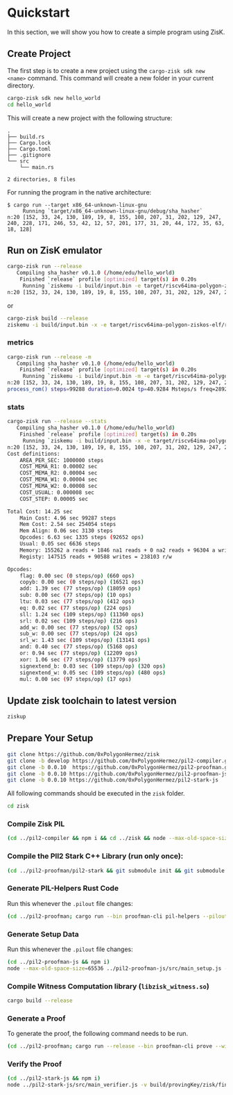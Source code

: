 # Quickstart

In this section, we will show you how to create a simple program using ZisK.

## Create Project

The first step is to create a new project using the `cargo-zisk sdk new <name>` command. This command will create a new folder in your current directory.

```bash
cargo-zisk sdk new hello_world
cd hello_world
```

This will create a new project with the following structure:

```
.
├── build.rs
├── Cargo.lock
├── Cargo.toml
├── .gitignore
└── src
    └── main.rs

2 directories, 8 files
```

For running the program in the native architecture:
```
$ cargo run --target x86_64-unknown-linux-gnu
     Running `target/x86_64-unknown-linux-gnu/debug/sha_hasher`
n:20 [152, 33, 24, 130, 189, 19, 8, 155, 108, 207, 31, 202, 129, 247, 240, 228, 171, 246, 53, 42, 12, 57, 201, 177, 31, 20, 44, 172, 35, 63, 18, 128]
```

## Run on ZisK emulator

```bash
cargo-zisk run --release
   Compiling sha_hasher v0.1.0 (/home/edu/hello_world)
    Finished `release` profile [optimized] target(s) in 0.20s
     Running `ziskemu -i build/input.bin -e target/riscv64ima-polygon-ziskos-elf/release/sha_hasher`
n:20 [152, 33, 24, 130, 189, 19, 8, 155, 108, 207, 31, 202, 129, 247, 240, 228, 171, 246, 53, 42, 12, 57, 201, 177, 31, 20, 44, 172, 35, 63, 18, 128]
```
or  
```bash
cargo-zisk build --release
ziskemu -i build/input.bin -x -e target/riscv64ima-polygon-ziskos-elf/release/sha_hasher
```
### metrics
```bash
cargo-zisk run --release -m
   Compiling sha_hasher v0.1.0 (/home/edu/hello_world)
    Finished `release` profile [optimized] target(s) in 0.20s
     Running `ziskemu -i build/input.bin -m -e target/riscv64ima-polygon-ziskos-elf/release/sha_hasher`
n:20 [152, 33, 24, 130, 189, 19, 8, 155, 108, 207, 31, 202, 129, 247, 240, 228, 171, 246, 53, 42, 12, 57, 201, 177, 31, 20, 44, 172, 35, 63, 18, 128]
process_rom() steps=99288 duration=0.0024 tp=40.9284 Msteps/s freq=2892.0000 70.6600 clocks/step
```

### stats
```bash
cargo-zisk run --release --stats
   Compiling sha_hasher v0.1.0 (/home/edu/hello_world)
    Finished `release` profile [optimized] target(s) in 0.20s
     Running `ziskemu -i build/input.bin -x -e target/riscv64ima-polygon-ziskos-elf/release/sha_hasher`
n:20 [152, 33, 24, 130, 189, 19, 8, 155, 108, 207, 31, 202, 129, 247, 240, 228, 171, 246, 53, 42, 12, 57, 201, 177, 31, 20, 44, 172, 35, 63, 18, 128]
Cost definitions:
    AREA_PER_SEC: 1000000 steps
    COST_MEMA_R1: 0.00002 sec
    COST_MEMA_R2: 0.00004 sec
    COST_MEMA_W1: 0.00004 sec
    COST_MEMA_W2: 0.00008 sec
    COST_USUAL: 0.000008 sec
    COST_STEP: 0.00005 sec

Total Cost: 14.25 sec
    Main Cost: 4.96 sec 99287 steps
    Mem Cost: 2.54 sec 254054 steps
    Mem Align: 0.06 sec 3130 steps
    Opcodes: 6.63 sec 1335 steps (92652 ops)
    Usual: 0.05 sec 6636 steps
    Memory: 155262 a reads + 1846 na1 reads + 0 na2 reads + 96304 a writes + 642 na1 writes + 0 na2 writes = 157108 reads + 96946 writes = 254054 r/w
    Registy: 147515 reads + 90588 writes = 238103 r/w

Opcodes:
    flag: 0.00 sec (0 steps/op) (660 ops)
    copyb: 0.00 sec (0 steps/op) (16521 ops)
    add: 1.39 sec (77 steps/op) (18059 ops)
    sub: 0.00 sec (77 steps/op) (10 ops)
    ltu: 0.03 sec (77 steps/op) (412 ops)
    eq: 0.02 sec (77 steps/op) (224 ops)
    sll: 1.24 sec (109 steps/op) (11360 ops)
    srl: 0.02 sec (109 steps/op) (216 ops)
    add_w: 0.00 sec (77 steps/op) (52 ops)
    sub_w: 0.00 sec (77 steps/op) (24 ops)
    srl_w: 1.43 sec (109 steps/op) (13141 ops)
    and: 0.40 sec (77 steps/op) (5168 ops)
    or: 0.94 sec (77 steps/op) (12209 ops)
    xor: 1.06 sec (77 steps/op) (13779 ops)
    signextend_b: 0.03 sec (109 steps/op) (320 ops)
    signextend_w: 0.05 sec (109 steps/op) (480 ops)
    mul: 0.00 sec (97 steps/op) (17 ops)
```

## Update zisk toolchain to latest version

```bash
ziskup
```

## Prepare Your Setup

```bash
git clone https://github.com/0xPolygonHermez/zisk
git clone -b develop https://github.com/0xPolygonHermez/pil2-compiler.git
git clone -b 0.0.10  https://github.com/0xPolygonHermez/pil2-proofman.git
git clone -b 0.0.10 https://github.com/0xPolygonHermez/pil2-proofman-js
git clone -b 0.0.10 https://github.com/0xPolygonHermez/pil2-stark-js
```

All following commands should be executed in the `zisk` folder.
```bash
cd zisk
```

### Compile Zisk PIL

```bash
(cd ../pil2-compiler && npm i && cd ../zisk && node --max-old-space-size=65536 ../pil2-compiler/src/pil.js pil/zisk.pil -I pil,../pil2-proofman/pil2-components/lib/std/pil,state-machines -o pil/zisk.pilout)
```

### Compile the PIl2 Stark C++ Library (run only once):
```bash
(cd ../pil2-proofman/pil2-stark && git submodule init && git submodule update && make clean && make -j starks_lib && make -j bctree) && export RUSTFLAGS=$RUSTFLAGS" -L native=$PWD/../pil2-proofman/pil2-stark/lib"
```

### Generate PIL-Helpers Rust Code
Run this whenever the `.pilout` file changes:

```bash
(cd ../pil2-proofman; cargo run --bin proofman-cli pil-helpers --pilout ../zisk/pil/zisk.pilout --path ../zisk/pil/src/ -o)
```

### Generate Setup Data
Run this whenever the `.pilout` file changes:

```bash
(cd ../pil2-proofman-js && npm i)
node --max-old-space-size=65536 ../pil2-proofman-js/src/main_setup.js -a pil/zisk.pilout -b build -t ../pil2-proofman/pil2-stark/build/bctree -r
```

### Compile Witness Computation library (`libzisk_witness.so`)
```bash
cargo build --release
```

### Generate a Proof
To generate the proof, the following command needs to be run.

```bash
(cd ../pil2-proofman; cargo run --release --bin proofman-cli prove --witness-lib ../zisk/target/release/libzisk_witness.so --rom ../hello_world/target/riscv64ima-polygon-ziskos-elf/release/sha_hasher -i ../hello_world/build/input.bin --proving-key ../zisk/build/provingKey --output-dir ../zisk/proofs -d -v -a)
```

### Verify the Proof
```bash
(cd ../pil2-stark-js && npm i) 
node ../pil2-stark-js/src/main_verifier.js -v build/provingKey/zisk/final/final.verkey.json -s build/provingKey/zisk/final/final.starkinfo.json -i build/provingKey/zisk/final/final.verifierinfo.json -o proofs/proofs/final_proof.json -b proofs/publics.json
```
